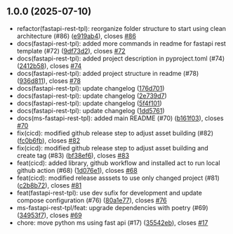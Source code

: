 ## 1.0.0 (2025-07-10)

* refactor(fastapi-rest-tpl): reorganize folder structure to start using clean architecture (#86) ([e919ab4](https://github.com/infojasyrc/app-developer-experience/commit/e919ab4)), closes [#86](https://github.com/infojasyrc/app-developer-experience/issues/86)
* docs(fastapi-rest-tpl): added more commands in readme for fastapi rest template (#72) ([9df73d2](https://github.com/infojasyrc/app-developer-experience/commit/9df73d2)), closes [#72](https://github.com/infojasyrc/app-developer-experience/issues/72)
* docs(fastapi-rest-tpl): added project description in pyproject.toml (#74) ([2412b58](https://github.com/infojasyrc/app-developer-experience/commit/2412b58)), closes [#74](https://github.com/infojasyrc/app-developer-experience/issues/74)
* docs(fastapi-rest-tpl): added project structure in readme (#78) ([936d811](https://github.com/infojasyrc/app-developer-experience/commit/936d811)), closes [#78](https://github.com/infojasyrc/app-developer-experience/issues/78)
* docs(fastapi-rest-tpl): update changelog ([176d701](https://github.com/infojasyrc/app-developer-experience/commit/176d701))
* docs(fastapi-rest-tpl): update changelog ([2e739d7](https://github.com/infojasyrc/app-developer-experience/commit/2e739d7))
* docs(fastapi-rest-tpl): update changelog ([5f4f101](https://github.com/infojasyrc/app-developer-experience/commit/5f4f101))
* docs(fastapi-rest-tpl): update changelog ([1dd5761](https://github.com/infojasyrc/app-developer-experience/commit/1dd5761))
* docs(ms-fastapi-rest-tpl): added main README (#70) ([b161f03](https://github.com/infojasyrc/app-developer-experience/commit/b161f03)), closes [#70](https://github.com/infojasyrc/app-developer-experience/issues/70)
* fix(cicd): modified github release step to adjust asset building (#82) ([fc0b6fb](https://github.com/infojasyrc/app-developer-experience/commit/fc0b6fb)), closes [#82](https://github.com/infojasyrc/app-developer-experience/issues/82)
* fix(cicd): modified github release step to adjust asset building and create tag (#83) ([bf38ef6](https://github.com/infojasyrc/app-developer-experience/commit/bf38ef6)), closes [#83](https://github.com/infojasyrc/app-developer-experience/issues/83)
* feat(cicd): added library, github workflow and installed act to run local github action (#68) ([1d076e1](https://github.com/infojasyrc/app-developer-experience/commit/1d076e1)), closes [#68](https://github.com/infojasyrc/app-developer-experience/issues/68)
* feat(cicd): modified release asssets to use only changed project (#81) ([c2b8b72](https://github.com/infojasyrc/app-developer-experience/commit/c2b8b72)), closes [#81](https://github.com/infojasyrc/app-developer-experience/issues/81)
* feat(fastapi-rest-tpl): use dev sufix for development and update compose configuration (#76) ([80a1e77](https://github.com/infojasyrc/app-developer-experience/commit/80a1e77)), closes [#76](https://github.com/infojasyrc/app-developer-experience/issues/76)
* ms-fastapi-rest-tpl/feat: upgrade dependencies with poetry (#69) ([34953f7](https://github.com/infojasyrc/app-developer-experience/commit/34953f7)), closes [#69](https://github.com/infojasyrc/app-developer-experience/issues/69)
* chore: move python ms using fast api (#17) ([35542eb](https://github.com/infojasyrc/app-developer-experience/commit/35542eb)), closes [#17](https://github.com/infojasyrc/app-developer-experience/issues/17)



